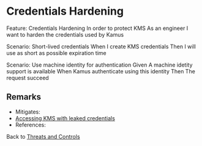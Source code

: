# Credentials Hardening

Feature: Credentials Hardening
  In order to protect KMS 
  As an engineer
  I want to harden the credentials used by Kamus

  Scenario: Short-lived credentials
    When I create KMS credentials 
    Then I will use as short as possible expiration time

  Scenario: Use machine identity for authentication
    Given A machine idetity support is available
    When Kamus authenticate using this identity
    Then The request succeed

## Remarks

* Mitigates:
 * [Accessing KMS with leaked credentials](/docs/threatmodeling/threats/kms/leaked_credentials)
* References:

Back to [Threats and Controls](/docs/threatmodeling/threats_controls)
